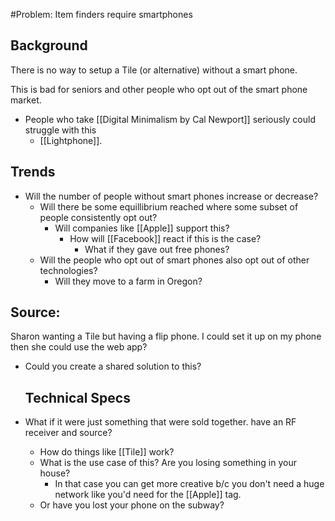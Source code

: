 #Problem: Item finders require smartphones

## Background

There is no way to setup a Tile (or alternative) without a smart phone. 

  

This is bad for seniors and other people who opt out of the smart phone market. 
- People who take [[Digital Minimalism by Cal Newport]] seriously could struggle with this
	- [[Lightphone]]. 

## Trends
- Will the number of people without smart phones increase or decrease?
	- Will there be some equillibrium reached where some subset of people consistently opt out? 
		- Will companies like [[Apple]] support this?
			- How will [[Facebook]] react if this is the case?
				- What if they gave out free phones?
	- Will the people who opt out of smart phones also opt out of other technologies?
		- Will they move to a farm in Oregon? 

  

## Source: 
Sharon wanting a Tile but having a flip phone. I could set it up on my phone then she could use the web app?
- Could you create a shared solution to this?

  
  ## Technical Specs

- What if it were just something that were sold together. have an RF receiver and source?
	- How do things like [[Tile]] work? 
	- What is the use case of this? Are you losing something in your house? 
		- In that case you can get more creative b/c you don't need a huge network like you'd need for the [[Apple]] tag. 
	- Or have you lost your phone on the subway? 